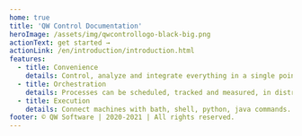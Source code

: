 ```yaml
---
home: true
title: 'QW Control Documentation'
heroImage: /assets/img/qwcontrollogo-black-big.png
actionText: get started →
actionLink: /en/introduction/introduction.html
features:
  - title: Convenience
    details: Control, analyze and integrate everything in a single point of control in real time, through a graphical interface with security, encryption and access control.
  - title: Orchestration
    details: Processes can be scheduled, tracked and measured, in distributed and mainframe environments, generating alerts whenever a process fails.
  - title: Execution
    details: Connect machines with bath, shell, python, java commands. Transfer documents securely via FTP(s), HTTP(s), Odette and FDS.
footer: © QW Software | 2020-2021 | All rights reserved.
---
```

